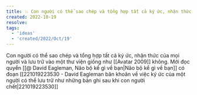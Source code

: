 ```yaml
---
title: 💥 Con người có thể sao chép và tổng hợp tất cả ký ức, nhận thức của mọi người và lưu trữ vào một thư viện giống như Avata không
created: 2022-10-19
resolve: 
tags:
  - 'ideas'
  - 'created/2022/Oct/19'
---
```


Con người có thể sao chép và tổng hợp tất cả ký ức, nhận thức của mọi người và lưu trữ vào một thư viện giống như [[Avatar 2009]] không. Mới đọc quyển [[@ David Eagleman, Não bộ kể gì về bạn|Não bộ kể gì về bạn]] có đoạn [[221019223530 - David Eagleman băn khoăn về việc ký ức của một người có thể lưu trữ như những bản ghi sau khi con người chết|221019223530]]
